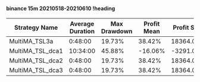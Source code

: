 #### binance 15m 20210518-20210610 !heading
| Strategy Name    | Average Duration | Max Drawdown | Profit Mean | Profit Sum | Profit Total | Trade Count | Win Rate |
| ---------------- | ---------------- | ------------ | ----------- | ---------- | ------------ | ----------- | -------- |
| MultiMA_TSL3a    | 0:48:00          | 19.73%       | 38.42%      | 18364.00%  | 3721.00%     | 478         | 67.78%   |
| MultiMA_TSL_dca1 | 10:34:00         | 45.88%       | -16.06%     | -3291.00%  | -2358.00%    | 205         | 83.41%   |
| MultiMA_TSL_dca2 | 0:48:00          | 19.73%       | 38.42%      | 18364.00%  | 3721.00%     | 478         | 67.78%   |
| MultiMA_TSL_dca3 | 0:48:00          | 19.73%       | 38.42%      | 18364.00%  | 3721.00%     | 478         | 67.78%   |